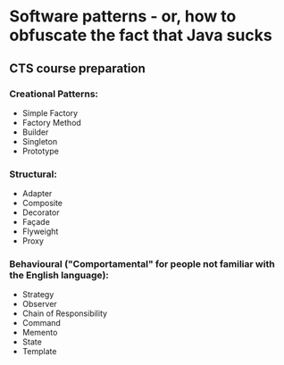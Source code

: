 # Software patterns - or, how to obfuscate the fact that Java sucks
## CTS course preparation

### Creational Patterns:
 - Simple Factory
 - Factory Method
 - Builder
 - Singleton
 - Prototype

### Structural:
 - Adapter
 - Composite
 - Decorator
 - Façade
 - Flyweight
 - Proxy

### Behavioural ("Comportamental" for people not familiar with the English language):
 - Strategy
 - Observer
 - Chain of Responsibility
 - Command
 - Memento
 - State
 - Template